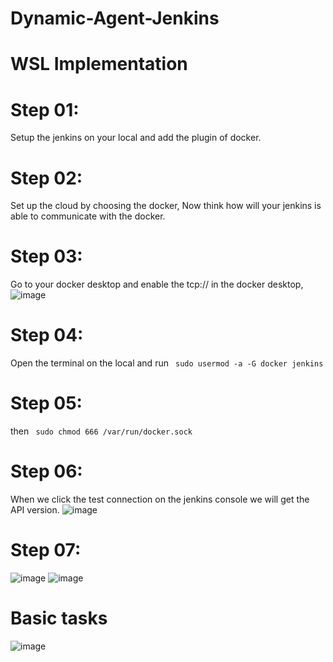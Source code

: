 # Dynamic-Agent-Jenkins
# WSL Implementation
# Step 01:
 Setup the jenkins on your local and add the plugin of docker.
# Step 02:
 Set up the cloud by choosing the docker, Now think how will your jenkins is able to communicate with the docker.
# Step 03:
 Go to your docker desktop and enable the tcp:// in the docker desktop, 
![image](https://github.com/ilove1DevOps/Dynamic-Agent-Jenkins/assets/128630024/97fffa13-b1db-41d3-8931-5652586f7d03)
# Step 04: 
Open the terminal on the local and run ``` sudo usermod -a -G docker jenkins```
# Step 05:
 then ``` sudo chmod 666 /var/run/docker.sock```
# Step 06:
 When we click the test connection on the jenkins console we will get the API version.
![image](https://github.com/ilove1DevOps/Dynamic-Agent-Jenkins/assets/128630024/e4bdb7a0-e470-4942-92d7-207bd9dcda0c)

# Step 07: 
![image](https://github.com/ilove1DevOps/Dynamic-Agent-Jenkins/assets/128630024/f67af659-9605-40a6-bacb-fa1f0701790f)
![image](https://github.com/ilove1DevOps/Dynamic-Agent-Jenkins/assets/128630024/46f9a20f-fa73-4955-9372-2bbec496b1c9)





# Basic tasks
![image](https://github.com/ilove1DevOps/Dynamic-Agent-Jenkins/assets/128630024/58495015-946e-41dd-99b8-754032371189)
